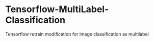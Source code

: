 # Tensorflow-MultiLabel-Classification
Tensorflow retrain modification for image classification as multilabel
